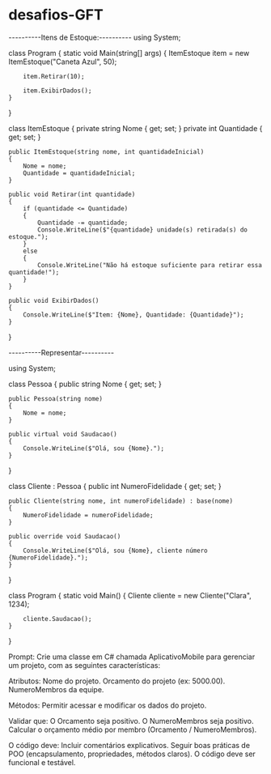 # desafios-GFT
 ----------Itens de Estoque:----------
 using System;

class Program
{
    static void Main(string[] args)
    {
        ItemEstoque item = new ItemEstoque("Caneta Azul", 50);

        item.Retirar(10);

        item.ExibirDados();
    }
}

class ItemEstoque
{
    private string Nome { get; set; }
    private int Quantidade { get; set; }

    public ItemEstoque(string nome, int quantidadeInicial)
    {
        Nome = nome;
        Quantidade = quantidadeInicial;
    }

    public void Retirar(int quantidade)
    {
        if (quantidade <= Quantidade)
        {
            Quantidade -= quantidade;
            Console.WriteLine($"{quantidade} unidade(s) retirada(s) do estoque.");
        }
        else
        {
            Console.WriteLine("Não há estoque suficiente para retirar essa quantidade!");
        }
    }

    public void ExibirDados()
    {
        Console.WriteLine($"Item: {Nome}, Quantidade: {Quantidade}");
    }
}


----------Representar----------

using System;

class Pessoa
{
    public string Nome { get; set; }

    public Pessoa(string nome)
    {
        Nome = nome;
    }

    public virtual void Saudacao()
    {
        Console.WriteLine($"Olá, sou {Nome}.");
    }
}

class Cliente : Pessoa
{
    public int NumeroFidelidade { get; set; }

    public Cliente(string nome, int numeroFidelidade) : base(nome)
    {
        NumeroFidelidade = numeroFidelidade;
    }

    public override void Saudacao()
    {
        Console.WriteLine($"Olá, sou {Nome}, cliente número {NumeroFidelidade}.");
    }
}

class Program
{
    static void Main()
    {
        Cliente cliente = new Cliente("Clara", 1234);

        cliente.Saudacao();
    }
}

Prompt: Crie uma classe em C# chamada AplicativoMobile para gerenciar um projeto, com as seguintes características:

Atributos:
Nome do projeto.
Orcamento do projeto (ex: 5000.00).
NumeroMembros da equipe.

Métodos:
Permitir acessar e modificar os dados do projeto.

Validar que:
O Orcamento seja positivo.
O NumeroMembros seja positivo.
Calcular o orçamento médio por membro (Orcamento / NumeroMembros).

O código deve:
Incluir comentários explicativos. Seguir boas práticas de POO (encapsulamento, propriedades, métodos claros). O código deve ser funcional e testável.
